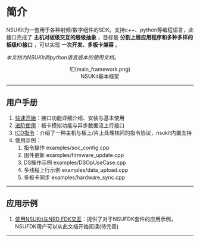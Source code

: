 # 简介

<div style="position: fixed; top: 90%; left: 90%">
<a href="#目录" style="text-decoration: none; display: none">返回目录</a>
</div>

NSUKit为一套用于各种射频/数字组件的SDK。支持c++、python等编程语言，此接口完成了 **主机对板级交互的层级抽象** ，目标是 **分割上层应用程序和多种多样的板级IO接口** ，可以实现 **一次开发、多板卡兼容** 。

_本文档为NSUKit的python语言版本的使用文档。_

<center>![](main_framework.png)</center>
<center>NSUKit基本框架</center>

---
## 用户手册
1. [快速开始](02_Quickstart.md)：接口功能详细介绍、安装与基本使用
2. [进阶使用](03_Professional.md)：板卡模拟功能与异步数据流上行接口
3. [ICD指令](04_ICDScheme.md)：介绍了一种主机与板上/片上处理核间的指令协议，nsukit内置支持
4. 使用示例：
   1. 指令操作 examples/soc_config.cpp
   2. 固件更新 examples/firmware_update.cpp
   3. DS操作示例 examples/DSOpUseCase.cpp
   4. 多线程上行示例 examples/data_upload.cpp
   5. 多板卡同步 examples/hardware_sync.cpp

---
## 应用示例
1. [使用NSUKit与NRD FDK交互](app/nrd_fdk.md)：提供了对于NSUFDK套件的应用示例，NSUFDK用户可以从此文档开始阅读(待完善)

---
